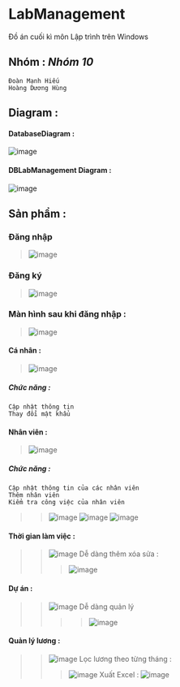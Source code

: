# LabManagement 
Đồ án cuối kì môn Lập trình trên Windows
## Nhóm  : ***Nhóm 10***  
 ```
Đoàn Mạnh Hiếu
Hoàng Dương Hùng
```

## Diagram : 
#### DatabaseDiagram : 
![image](https://user-images.githubusercontent.com/61335680/84987124-d7e4cd00-b169-11ea-8a72-ccb03203e786.png)
#### DBLabManagement Diagram :
![image](https://user-images.githubusercontent.com/61335680/84987279-0d89b600-b16a-11ea-8d19-ad88c1436dc0.png)
## Sản phẩm : 

### Đăng nhập 
   > ![image](https://user-images.githubusercontent.com/61335680/84986378-ad464480-b168-11ea-9f5d-cb804d0085fa.png)

### Đăng ký 
  > ![image](https://user-images.githubusercontent.com/61335680/84987657-c4863180-b16a-11ea-8e2d-f05461f08a89.png)
### Màn hình sau khi đăng nhập : 
> ![image](https://user-images.githubusercontent.com/61335680/84987904-3fe7e300-b16b-11ea-888f-8dc5b9fd4e58.png)

#### Cá nhân :
> ![image](https://user-images.githubusercontent.com/61335680/84987987-64dc5600-b16b-11ea-8cbd-c0d6e34232cd.png)
##### Chức năng :
```
Cập nhật thông tin
Thay đổi mật khẩu
```
#### Nhân viên : 
> ![image](https://user-images.githubusercontent.com/61335680/84988140-a7059780-b16b-11ea-8cf6-bfce780e7b6b.png)

##### Chức năng :
```
Cập nhật thông tin của các nhân viên
Thêm nhân viên
Kiểm tra công việc của nhân viên
```
>> ![image](https://user-images.githubusercontent.com/61335680/84988301-f946b880-b16b-11ea-8c56-2ac7d012b501.png)
>> ![image](https://user-images.githubusercontent.com/61335680/84988451-357a1900-b16c-11ea-8743-a2fda56f6685.png)
>> ![image](https://user-images.githubusercontent.com/61335680/84988626-84c04980-b16c-11ea-8add-0cb7b86663ec.png)
#### Thời gian làm việc : 
>> ![image](https://user-images.githubusercontent.com/61335680/84988837-e5e81d00-b16c-11ea-90c6-82f3cbff0ff7.png)
>> Dễ dàng thêm xóa sửa : 
>>> ![image](https://user-images.githubusercontent.com/61335680/84989386-ca314680-b16d-11ea-97c1-9ec521f8da9c.png)
#### Dự án : 
>>![image](https://user-images.githubusercontent.com/61335680/84989535-05337a00-b16e-11ea-8c51-708c7006a41b.png)
>> Dễ dàng quản lý 
>>>> ![image](https://user-images.githubusercontent.com/61335680/84989794-69eed480-b16e-11ea-9c02-663a0d98b032.png)
#### Quản lý lương : 
>> ![image](https://user-images.githubusercontent.com/61335680/84990180-f600fc00-b16e-11ea-9788-ab7087636d09.png)
>> Lọc lương theo từng tháng : 
>>> ![image](https://user-images.githubusercontent.com/61335680/84990256-1335ca80-b16f-11ea-9c14-f7216f1286bf.png)
>> Xuất Excel :
>>> ![image](https://user-images.githubusercontent.com/61335680/84990367-39f40100-b16f-11ea-859b-fa61e8b02be3.png)

